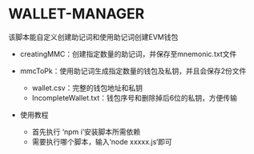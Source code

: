 # WALLET-MANAGER

该脚本能自定义创建助记词和使用助记词创建EVM钱包

- creatingMMC：创建指定数量的助记词，并保存至mnemonic.txt文件
- mmcToPk：使用助记词生成指定数量的钱包及私钥，并且会保存2份文件
    * wallet.csv：完整的钱包地址和私钥
    * IncompleteWallet.txt：钱包序号和删除掉后6位的私钥，方便传输

- 使用教程
    * 首先执行 ‘npm i’安装脚本所需依赖
    * 需要执行哪个脚本，输入‘node xxxxx.js‘即可
